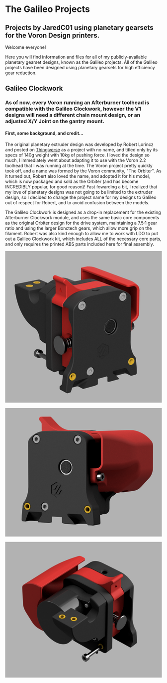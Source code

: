 # The Galileo Projects
## Projects by JaredC01 using planetary gearsets for the Voron Design printers.

Welcome everyone!

Here you will find information and files for all of my publicly-available planetary gearset designs, known as the Galileo projects.  All of the Galileo projects have been designed using planetary gearsets for high efficiency gear reduction.

## Galileo Clockwork

### As of now, every Voron running an Afterburner toolhead is compatible with the Galileo Clockwork, however the V1 designs will need a different chain mount design, or an adjusted X/Y Joint on the gantry mount.

#### First, some background, and credit...

The original planetary extruder design was developed by Robert Lorincz and posted on [Thingiverse](https://www.thingiverse.com/thing:4223085) as a project with no name, and titled only by its specs of 140g weight with 10kg of pushing force.  I loved the design so much, I immediately went about adapting it to use with the Voron 2.2 toolhead that I was running at the time.  The Voron project pretty quickly took off, and a name was formed by the Voron community, "The Orbiter".  As it turned out, Robert also loved the name, and adopted it for his model, which is now packaged and sold as the Orbiter (and has become INCREDIBLY popular, for good reason)!  Fast fowarding a bit, I realized that my love of planetary designs was not going to be limited to the extruder design, so I decided to change the project name for my designs to Galileo out of respect for Robert, and to avoid confusion between the models.

The Galileo Clockwork is designed as a drop-in replacement for the existing Afterburner Clockwork module, and uses the same basic core components as the original Orbiter design for the drive system, maintaining a 7.5:1 gear ratio and using the larger Bonctech gears, which allow more grip on the filament.  Robert was also kind enough to allow me to work with LDO to put out a Galileo Clockwork kit, which includes ALL of the necessary core parts, and only requires the printed ABS parts included here for final assembly.

![Image](./images/clockwork1.png)

![Image](./images/clockwork2.png)

![Image](./images/clockwork3.png)